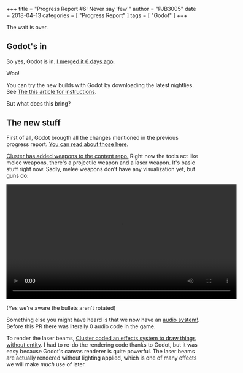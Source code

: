 +++
title = "Progress Report #6: Never say 'few'"
author = "PJB3005"
date = 2018-04-13
categories = [
	"Progress Report"
]
tags = [
	"Godot"
]
+++

The wait is over.

<!--more-->

## Godot's in

So yes, Godot is in. [I merged it 6 days ago](https://github.com/space-wizards/space-station-14/pull/545).

Woo!

You can try the new builds with Godot by downloading the latest nightlies. See [The this article for instructions](/about/nightlies/).

But what does this bring?

## The new stuff

First of all, Godot brougth all the changes mentioned in the previous progress report. [You can read about those here](/post/18_02_26_progress-report-5-waiting_for_godot/).

[Cluster has added weapons to the content repo.](https://github.com/space-wizards/space-station-14-content/pull/48) Right now the tools act like melee weapons, there's a projectile weapon and a laser weapon. It's basic stuff right now. Sadly, melee weapons don't have any visualization yet, but guns do:

<center><video src="/video/18_04_13-godot-guns.webm" controls height=300></video></center>

(Yes we're aware the bullets aren't rotated)

Something else you might have heard is that we now have an [audio system!](https://github.com/space-wizards/space-station-14/pull/550). Before this PR there was literally 0 audio code in the game.

To render the laser beams, [Cluster coded an effects system to draw things without entity](https://github.com/space-wizards/space-station-14/pull/537). I had to re-do the rendering code thanks to Godot, but it was easy because Godot's canvas renderer is quite powerful. The laser beams are actually rendered without lighting applied, which is one of many effects we will make *much* use of later.
